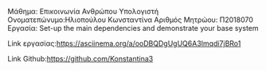 Μάθημα: Επικοινωνία Ανθρώπου Υπολογιστή
Ονοματεπώνυμο:Ηλιοπούλου Κωνσταντίνα
Αριθμός Μητρώου: Π2018070
Εργασία: Set-up the main dependencies and demonstrate your base system

Link εργασίας:https://asciinema.org/a/ooDBQDgUgUQ6A3Imqdi7jBRo1

Link Github:https://github.com/Konstantina3
